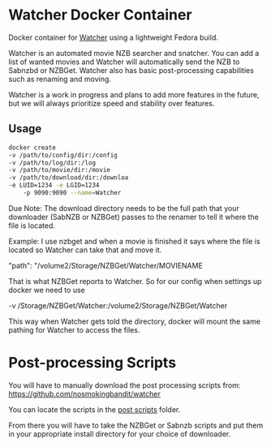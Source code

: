 # Watcher Docker Container

Docker container for [Watcher](https://github.com/nosmokingbandit/watcher) using a lightweight Fedora build.

Watcher is an automated movie NZB searcher and snatcher. You can add a list of wanted movies and Watcher will automatically send the NZB to Sabnzbd or NZBGet. Watcher also has basic post-processing capabilities such as renaming and moving.

Watcher is a work in progress and plans to add more features in the future, but we will always prioritize speed and stability over features.

## Usage 

```bash
docker create 
-v /path/to/config/dir:/config
-v /path/to/log/dir:/log
-v /path/to/movie/dir:/movie
-v /path/to/download/dir:/downloa
-e LUID=1234 -e LGID=1234
    -p 9090:9090 --name=Watcher 
```

Due Note: The download directory needs to be the full path that your downloader (SabNZB or NZBGet) passes to the renamer to tell it where the file is located. 

Example: I use nzbget and when a movie is finished it says where the file is located so Watcher can take that and move it. 

"path": "/volume2/Storage/NZBGet/Watcher/MOVIENAME 

That is what NZBGet reports to Watcher. So for our config when settings up docker we need to use

-v /Storage/NZBGet/Watcher:/volume2/Storage/NZBGet/Watcher

This way when Watcher gets told the directory, docker will mount the same pathing for Watcher to access the files. 

# Post-processing Scripts


You will have to manually download the post processing scripts from:
https://github.com/nosmokingbandit/watcher

You can locate the scripts in the [post scripts](https://github.com/nosmokingbandit/watcher/tree/master/post%20scripts) folder. 


From there you will have to take the NZBGet or Sabnzb scripts and put them in your appropriate install directory for your choice of downloader. 


